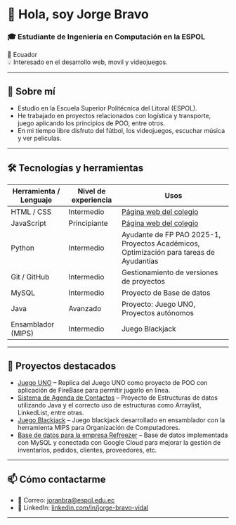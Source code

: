 # 👋 Hola, soy Jorge Bravo

### 🎓 Estudiante de Ingeniería en Computación en la ESPOL  
📍 Ecuador  
💡 Interesado en el desarrollo web, movil y videojuegos.  

---

## 🚀 Sobre mí  
- Estudio en la Escuela Superior Politécnica del Litoral (ESPOL).  
- He trabajado en proyectos relacionados con logística y transporte, juego aplicando los principios de POO, entre otros.
- En mi tiempo libre disfruto del fútbol, los videojuegos, escuchar música y ver peliculas.  

---

## 🛠️ Tecnologías y herramientas

<table>
  <thead>
    <tr>
      <th>Herramienta / Lenguaje</th>
      <th>Nivel de experiencia</th>
      <th>Usos</th>
    </tr>
  </thead>
  <tbody>
    <tr>
      <td>HTML / CSS</td>
      <td>Intermedio</td>
      <td><a href="https://sanluisreydefrancia.edu.ec">Página web del colegio</a></td>
    </tr>
    <tr>
      <td>JavaScript</td>
      <td>Principiante</td>
      <td><a href="https://sanluisreydefrancia.edu.ec">Página web del colegio</a></td>
    </tr>
    <tr>
      <td>Python</td>
      <td>Intermedio</td>
      <td>Ayudante de FP PAO 2025-1, Proyectos Académicos, Optimización para tareas de Ayudantías</td>
    </tr>
    <tr>
      <td>Git / GitHub</td>
      <td>Intermedio</td>
      <td>Gestionamiento de versiones de proyectos</td>
    </tr>
    <tr>
      <td>MySQL</td>
      <td>Intermedio</td>
      <td>Proyecto de Base de datos</td>
    </tr>
    <tr>
      <td>Java</td>
      <td>Avanzado</td>
      <td>Proyecto: Juego UNO, Proyectos autónomos</td>
    </tr>
    <tr>
      <td>Ensamblador (MIPS)</td>
      <td>Intermedio</td>
      <td>Juego Blackjack</td>
    </tr>
  </tbody>
</table>


---

## 📂 Proyectos destacados  
- [Juego UNO](https://github.com/Reload2704/UNO-GameProject) – Replica del Juego UNO como proyecto de POO con aplicación de FireBase para permitir jugarlo en línea.  
- [Sistema de Agenda de Contactos](https://github.com/Juseperez/EstructurasProyecto) – Proyecto de Estructuras de datos utilizando Java y el correcto uso de estructuras como Arraylist, LinkedList, entre otras.
- [Juego Blackjack](https://github.com/Jaesparz/ProyectoORG) – Juego blackjack desarrollado en ensamblador con la herramienta MIPS para Organización de Computadores.   
- [Base de datos para la empresa Refreezer](https://github.com/mapachavez/RefreezerDB) – Base de datos implementada con MySQL y conectada con Google Cloud para mejorar la gestión de inventarios, pedidos, clientes, proveedores, etc.

---

## 📫 Cómo contactarme  
- 📧 Correo: [joranbra@espol.edu.ec](mailto:joranbra@espol.edu.ec)  
- 💼 LinkedIn: [linkedin.com/in/jorge-bravo-vidal](https://www.linkedin.com/in/jorge-bravo-vidal)  

---

